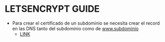# LETSENCRYPT GUIDE

* Para crear el certificado de un subdominio se necesita crear el record en las DNS tanto del subdominio como de www.subdominio
  * [LINK](https://community.easyengine.io/t/easyengine-and-letsencrypt-setup/5849/15)
